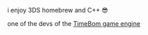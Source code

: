 i enjoy 3DS homebrew and C++ 😎

one of the devs of the [TimeBom game engine](https://github.com/thetimebunny)

